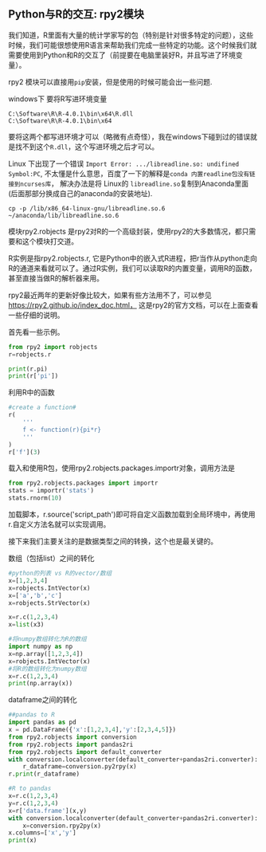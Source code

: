 ## Python与R的交互: rpy2模块

我们知道，R里面有大量的统计学家写的包（特别是针对很多特定的问题），这些时候，我们可能很想使用R语言来帮助我们完成一些特定的功能。这个时候我们就需要使用到Python和R的交互了（前提要在电脑里装好R，并且写进了环境变量）。

rpy2 模块可以直接用`pip`安装，但是使用的时候可能会出一些问题.

windows下 要将R写进环境变量

```
C:\Software\R\R-4.0.1\bin\x64\R.dll
C:\Software\R\R-4.0.1\bin\x64
```

要将这两个都写进环境才可以（略微有点奇怪），我在windows下碰到过的错误就是找不到这个`R.dll`，这个写进环境之后才可以。

Linux 下出现了一个错误 `Import Error: .../libreadline.so: undifined Symbol:PC`, 不太懂是什么意思，百度了一下的解释是`conda 内置readline包没有链接到ncurses库`， 解决办法是将 Linux的 `libreadline.so`复制到Anaconda里面 (后面那部分换成自己的anaconda的安装地址).

```
cp -p /lib/x86_64-linux-gnu/libreadline.so.6 ~/anaconda/lib/libreadline.so.6
```





模块rpy2.robjects 是rpy2对R的一个高级封装，使用rpy2的大多数情况，都只需要和这个模块打交道。

R实例是指rpy2.robjects.r, 它是Python中的嵌入式R进程，把r当作从python走向R的通道来看就可以了。通过R实例，我们可以读取R的内置变量，调用R的函数，甚至直接当做R的解析器来用。

rpy2最近两年的更新好像比较大，如果有些方法用不了，可以参见 https://rpy2.github.io/index_doc.html， 这是rpy2的官方文档，可以在上面查看一些仔细的说明。

首先看一些示例。


```python
from rpy2 import robjects
r=robjects.r

print(r.pi)
print(r['pi'])
```

利用R中的函数

```python
#create a function#
r(
    '''
    f <- function(r){pi*r}
    '''
)
r['f'](3)
```


载入和使用R包，使用rpy2.robjects.packages.importr对象，调用方法是


```python
from rpy2.robjects.packages import importr
stats = importr('stats')
stats.rnorm(10)
```

加载脚本，r.source('script_path')即可将自定义函数加载到全局环境中，再使用r.自定义方法名就可以实现调用。



接下来我们主要关注的是数据类型之间的转换，这个也是最关键的。

数组（包括list）之间的转化


```python
#python的列表 vs R的vector/数组
x=[1,2,3,4]
x=robjects.IntVector(x)
x=['a','b','c']
x=robjects.StrVector(x)

x=r.c(1,2,3,4)
x=list(x3)

#将numpy数组转化为R的数组
import numpy as np
x=np.array([1,2,3,4])
x=robjects.IntVector(x)
#将R的数组转化为numpy数组
x=r.c(1,2,3,4)
print(np.array(x))
```

dataframe之间的转化

```python
##pandas to R
import pandas as pd
x = pd.DataFrame({'x':[1,2,3,4],'y':[2,3,4,5]})
from rpy2.robjects import conversion
from rpy2.robjects import pandas2ri
from rpy2.robjects import default_converter
with conversion.localconverter(default_converter+pandas2ri.converter):
    r_dataframe=conversion.py2rpy(x)
r.print(r_dataframe)

#R to pandas
x=r.c(1,2,3,4)
y=r.c(1,2,3,4)
x=r['data.frame'](x,y)
with conversion.localconverter(default_converter+pandas2ri.converter):
    x=conversion.rpy2py(x)
x.columns=['x','y']
print(x)
```





